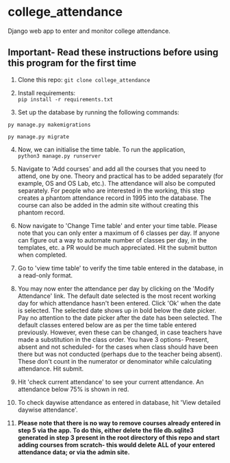# college_attendance
Django web app to enter and monitor college attendance.  

## Important- Read these instructions before using this program for the first time
1. Clone this repo:
`git clone college_attendance`  

2. Install requirements:  
`pip install -r requirements.txt`
3. Set up the database by running the following commands:  
  
`py manage.py makemigrations`  

`py manage.py migrate`

4. Now, we can initialise the time table. To run the application,  
`python3 manage.py runserver`  

5. Navigate to 'Add courses' and add all the courses that you need to attend, one by one. Theory and practical has to be added separately (for example, OS and OS Lab, etc.). The attendance will also be computed separately. For people who are interested in the working, this step creates a phantom attendance record in 1995 into the database. The course can also be added in the admin site without creating this phantom record.

6. Now navigate to 'Change Time table' and enter your time table. Please note that you can only enter a maximum of 6 classes per day. If anyone can figure out a way to automate number of classes per day, in the templates, etc. a PR would be much appreciated. Hit the submit button when completed.

7. Go to 'view time table' to verify the time table entered in the database, in a read-only format.


8. You may now enter the attendance per day by clicking on the 'Modify Attendance' link. The default date selected is the most recent working day for which attendance hasn't been entered. Click 'Ok' when the date is selected. The selected date shows up in bold below the date picker. Pay no attention to the date picker after the date has been selected. The default classes entered below are as per the time table entered previously. However, even these can be changed, in case teachers have made a substitution in the class order. You have 3 options- Present, absent and not scheduled- for the cases when class should have been there but was not conducted (perhaps due to the teacher being absent). These don't count in the numerator or denominator while calculating attendance. Hit submit.  


9. Hit 'check current attendance' to see your current attendance. An attendance below 75% is shown in red. 


10. To check daywise attendance as entered in database, hit 'View detailed daywise attendance'.

11. **Please note that there is no way to remove courses already entered in step 5 via the app. To do this, either delete the file db.sqlite3 generated in step 3 present in the root directory of this repo and start adding courses from scratch- this would delete ALL of your entered attendance data; or via the admin site.**
